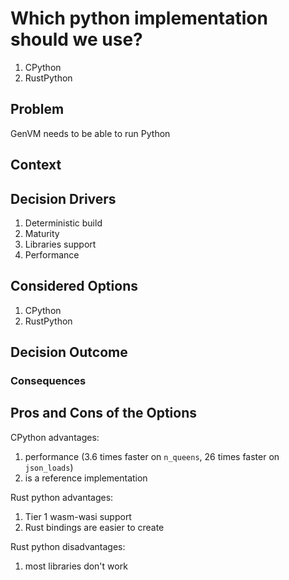 # Which python implementation should we use?

1. CPython
2. RustPython

## Problem

GenVM needs to be able to run Python

## Context

## Decision Drivers

1. Deterministic build
2. Maturity
3. Libraries support
4. Performance

## Considered Options

1. CPython
2. RustPython

## Decision Outcome

### Consequences

## Pros and Cons of the Options

CPython advantages:
1. performance (3.6 times faster on `n_queens`, 26 times faster on `json_loads`)
2. is a reference implementation

Rust python advantages:
1. Tier 1 wasm-wasi support
2. Rust bindings are easier to create

Rust python disadvantages:
1. most libraries don't work
